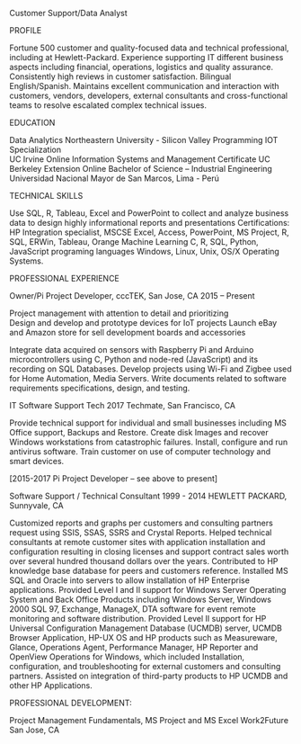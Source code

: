 

Customer Support/Data Analyst


PROFILE

Fortune 500 customer and quality-focused data and technical professional, including at Hewlett-Packard. Experience supporting IT different business aspects including financial, operations, logistics and quality assurance. Consistently high reviews in customer satisfaction. Bilingual English/Spanish. Maintains excellent communication and interaction with customers, vendors, developers, external consultants and cross-functional teams to resolve escalated complex technical issues. 


EDUCATION

Data Analytics 
Northeastern University - Silicon Valley
Programming IOT Specialization  
UC Irvine Online
Information Systems and Management Certificate
UC Berkeley Extension Online
Bachelor of Science – Industrial Engineering
Universidad Nacional Mayor de San Marcos, Lima - Perú  


TECHNICAL SKILLS

Use SQL, R, Tableau, Excel and PowerPoint to collect and analyze business data to design highly informational reports and presentations 
Certifications: HP Integration specialist, MSCSE
Excel, Access, PowerPoint, MS Project, R, SQL, ERWin, Tableau, Orange Machine Learning
C, R, SQL, Python, JavaScript programing languages
Windows, Linux, Unix, OS/X Operating Systems.


PROFESSIONAL EXPERIENCE

Owner/Pi Project Developer, cccTEK, San Jose, CA	   2015 – Present

Project management with attention to detail and prioritizing					
Design and develop and prototype devices for IoT projects
Launch eBay and Amazon store for sell development boards and accessories

Integrate data acquired on sensors with Raspberry Pi and Arduino microcontrollers using C, Python and node-red (JavaScript) and its recording on SQL Databases.
Develop projects using Wi-Fi and Zigbee used for Home Automation, Media Servers.
Write documents related to software requirements specifications, design, and testing.


IT Software Support Tech 	   2017
Techmate, San Francisco, CA
	 						
Provide technical support for individual and small businesses including MS Office support, Backups and Restore. Create disk Images and recover Windows workstations from catastrophic failures. Install, configure and run antivirus software. 
Train customer on use of computer technology and smart devices.

[2015-2017 Pi Project Developer – see above to present]

Software Support / Technical Consultant 	      1999 - 2014
HEWLETT PACKARD, Sunnyvale, CA	 
				      		     
Customized reports and graphs per customers and consulting partners request using SSIS, SSAS, SSRS and Crystal Reports.
Helped technical consultants at remote customer sites with application installation and configuration resulting in closing licenses and support contract sales worth over several hundred thousand dollars over the years.
Contributed to HP knowledge base database for peers and customers reference.
Installed MS SQL and Oracle into servers to allow installation of HP Enterprise applications. 
Provided Level I and II support for Windows Server Operating System and Back Office Products including Windows Server, Windows 2000 SQL 97, Exchange, ManageX, DTA software for event remote monitoring and software distribution.
Provided Level II support for HP Universal Configuration Management Database (UCMDB) server, UCMDB Browser Application, HP-UX OS and HP products such as Measureware, Glance, Operations Agent, Performance Manager, HP Reporter and OpenView Operations for Windows, which included Installation, configuration, and troubleshooting for external customers and consulting partners.
Assisted on integration of third-party products to HP UCMDB and other HP Applications.

		  	        

PROFESSIONAL DEVELOPMENT:

Project Management Fundamentals, MS Project and MS Excel 
		Work2Future San Jose, CA	
	
